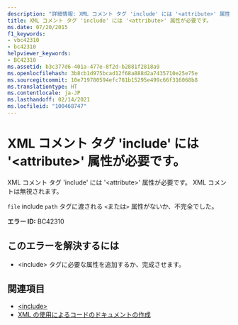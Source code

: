 ```yaml
---
description: "詳細情報: XML コメント タグ 'include' には '<attribute>' 属性が必要です"
title: XML コメント タグ 'include' には '<attribute>' 属性が必要です。
ms.date: 07/20/2015
f1_keywords:
- vbc42310
- bc42310
helpviewer_keywords:
- BC42310
ms.assetid: b3c377d6-401a-477e-8f2d-b2881f2818a9
ms.openlocfilehash: 3b8cb1d975bcad12f68a888d2a7435710e25e75e
ms.sourcegitcommit: 10e719780594efc781b15295e499c66f316068b8
ms.translationtype: HT
ms.contentlocale: ja-JP
ms.lasthandoff: 02/14/2021
ms.locfileid: "100468747"
---
```

# <a name="xml-comment-tag-include-must-have-a-attribute-attribute"></a>XML コメント タグ 'include' には '\<attribute>' 属性が必要です。

XML コメント タグ 'include' には '\<attribute>' 属性が必要です。 XML コメントは無視されます。  
  
 `file` include `path` タグに渡される `<`または`>` 属性がないか、不完全でした。  
  
 **エラー ID:** BC42310  
  
## <a name="to-correct-this-error"></a>このエラーを解決するには  
  
- \<include> タグに必要な属性を追加するか、完成させます。  
  
## <a name="see-also"></a>関連項目

- [\<include>](../language-reference/xmldoc/include.md)
- [XML の使用によるコードのドキュメントの作成](../programming-guide/program-structure/documenting-your-code-with-xml.md)
